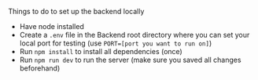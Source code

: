 Things to do to set up the backend locally
- Have node installed
- Create a `.env` file in the Backend root directory where you can set your local port for testing
  (use `PORT=[port you want to run on]`)
- Run `npm install` to install all dependencies (once)
- Run `npm run dev` to run the server (make sure you saved all changes beforehand)